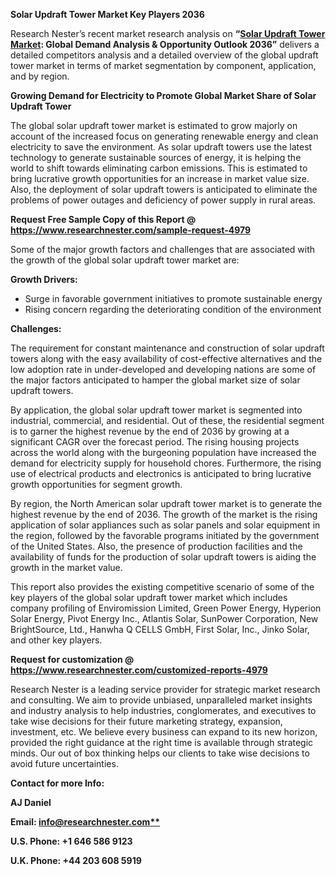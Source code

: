 ﻿**Solar Updraft Tower Market Key Players 2036**

Research Nester’s recent market research analysis on **“[Solar Updraft Tower Market](https://www.researchnester.com/reports/solar-updraft-tower-market/4979): Global Demand Analysis & Opportunity Outlook 2036”** delivers a detailed competitors analysis and a detailed overview of the global updraft tower market in terms of market segmentation by component, application, and by region. 

**Growing Demand for Electricity to Promote Global Market Share of Solar Updraft Tower**

The global solar updraft tower market is estimated to grow majorly on account of the increased focus on generating renewable energy and clean electricity to save the environment. As solar updraft towers use the latest technology to generate sustainable sources of energy, it is helping the world to shift towards eliminating carbon emissions. This is estimated to bring lucrative growth opportunities for an increase in market value size. Also, the deployment of solar updraft towers is anticipated to eliminate the problems of power outages and deficiency of power supply in rural areas.

**Request Free Sample Copy of this Report @ <https://www.researchnester.com/sample-request-4979>** 

Some of the major growth factors and challenges that are associated with the growth of the global solar updraft tower market are:

**Growth Drivers:**

- Surge in favorable government initiatives to promote sustainable energy
- Rising concern regarding the deteriorating condition of the environment

**Challenges:**

The requirement for constant maintenance and construction of solar updraft towers along with the easy availability of cost-effective alternatives and the low adoption rate in under-developed and developing nations are some of the major factors anticipated to hamper the global market size of solar updraft towers.

By application, the global solar updraft tower market is segmented into industrial, commercial, and residential. Out of these, the residential segment is to garner the highest revenue by the end of 2036 by growing at a significant CAGR over the forecast period. The rising housing projects across the world along with the burgeoning population have increased the demand for electricity supply for household chores. Furthermore, the rising use of electrical products and electronics is anticipated to bring lucrative growth opportunities for segment growth.

By region, the North American solar updraft tower market is to generate the highest revenue by the end of 2036. The growth of the market is the rising application of solar appliances such as solar panels and solar equipment in the region, followed by the favorable programs initiated by the government of the United States. Also, the presence of production facilities and the availability of funds for the production of solar updraft towers is aiding the growth in the market value.

This report also provides the existing competitive scenario of some of the key players of the global solar updraft tower market which includes company profiling of Enviromission Limited, Green Power Energy, Hyperion Solar Energy, Pivot Energy Inc., Atlantis Solar, SunPower Corporation, New BrightSource, Ltd., Hanwha Q CELLS GmbH, First Solar, Inc., Jinko Solar, and other key players.

**Request for customization @ <https://www.researchnester.com/customized-reports-4979>**  

Research Nester is a leading service provider for strategic market research and consulting. We aim to provide unbiased, unparalleled market insights and industry analysis to help industries, conglomerates, and executives to take wise decisions for their future marketing strategy, expansion, investment, etc. We believe every business can expand to its new horizon, provided the right guidance at the right time is available through strategic minds. Our out of box thinking helps our clients to take wise decisions to avoid future uncertainties.

**Contact for more Info:**

**AJ Daniel**

**Email: [info@researchnester.com**](mailto:info@researchnester.com)**

**U.S. Phone: +1 646 586 9123** 

**U.K. Phone: +44 203 608 5919**

